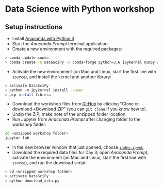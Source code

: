 # Data Science with Python workshop
## Setup instructions

- Install [Anaconda with Python 3](http://anaconda.com/download/)
- Start the *Anaconda Prompt* terminal application.
- Create a new environment with the required packages:
```sh
> conda update conda
> conda create -n DataSciPy -c conda-forge python=3.6 ipykernel numpy scipy matplotlib pandas scikit-learn seaborn statsmodels tensorflow keras cartopy
```
- Activate the new environment (on Mac and Linux, start the first line with `source`), and install the kernel and another library:
```sh
> activate DataSciPy
> python -m ipykernel install --user
> pip install librosa
```
- Download the workshop files from [GitHub](https://github.com/yoavram/DataSciPy/tree/kti2020) by clicking "Clone or download->Download ZIP" (you can `git clone` if you know how to).
- Unzip the ZIP; make note of the unzipped folder location.
- Run Jupyter from *Anaconda Prompt* after changing folder to the workshop folder:
```sh
cd <unzipped workshop folder>
jupyter lab
```
- In the new browser window that just opened, choose [`index.ipynb`](index.ipynb).
- Download the required data files for Day 3; open *Anaconda Prompt*, activate the environment (on Mac and Linux, start the first line with `source`), and run the download script:
```sh
> cd <unzipped workshop folder>
> activate DataSciPy
> python download_data.py
```
